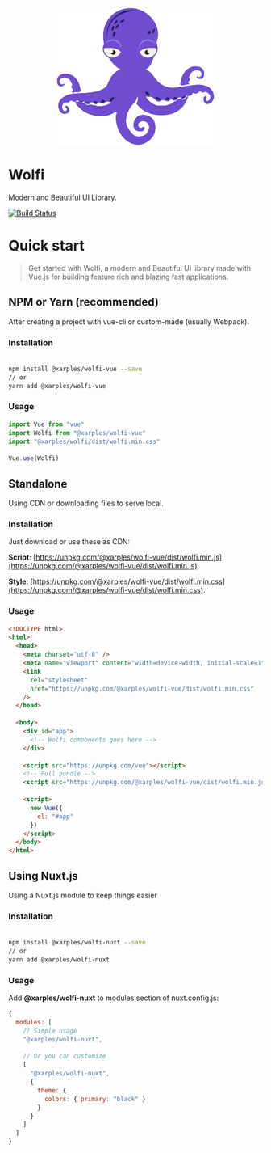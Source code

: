 <p align="center">
  <img src="/logo.png" alt="Wolfi">
</p>

# Wolfi

Modern and Beautiful UI Library.

[![Build Status](https://travis-ci.org/xarples/wolfi.svg?branch=master)](https://travis-ci.org/xarples/wolfi)

# Quick start

> Get started with Wolfi, a modern and Beautiful UI library made with Vue.js for building feature rich and blazing fast applications.

## NPM or Yarn (recommended)

After creating a project with vue-cli or custom-made (usually Webpack).

### Installation

```bash

npm install @xarples/wolfi-vue --save
// or
yarn add @xarples/wolfi-vue

```

### Usage

```js
import Vue from "vue"
import Wolfi from "@xarples/wolfi-vue"
import "@xarples/wolfi/dist/wolfi.min.css"

Vue.use(Wolfi)
```

## Standalone

Using CDN or downloading files to serve local.

### Installation

Just download or use these as CDN:

**Script**: [https://unpkg.com/@xarples/wolfi-vue/dist/wolfi.min.js](https://unpkg.com/@xarples/wolfi-vue/dist/wolfi.min.js).

**Style**: [https://unpkg.com/@xarples/wolfi-vue/dist/wolfi.min.css](https://unpkg.com/@xarples/wolfi-vue/dist/wolfi.min.css).

### Usage

```html
<!DOCTYPE html>
<html>
  <head>
    <meta charset="utf-8" />
    <meta name="viewport" content="width=device-width, initial-scale=1" />
    <link
      rel="stylesheet"
      href="https://unpkg.com/@xarples/wolfi-vue/dist/wolfi.min.css"
    />
  </head>

  <body>
    <div id="app">
      <!-- Wolfi components goes here -->
    </div>

    <script src="https://unpkg.com/vue"></script>
    <!-- Full bundle -->
    <script src="https://unpkg.com/@xarples/wolfi-vue/dist/wolfi.min.js"></script>

    <script>
      new Vue({
        el: "#app"
      })
    </script>
  </body>
</html>
```

## Using Nuxt.js

Using a Nuxt.js module to keep things easier

### Installation

```bash

npm install @xarples/wolfi-nuxt --save
// or
yarn add @xarples/wolfi-nuxt

```

### Usage

Add **@xarples/wolfi-nuxt** to modules section of nuxt.config.js:

```js
{
  modules: [
    // Simple usage
    "@xarples/wolfi-nuxt",

    // Or you can customize
    [
      "@xarples/wolfi-nuxt",
      {
        theme: {
          colors: { primary: "black" }
        }
      }
    ]
  ]
}
```
